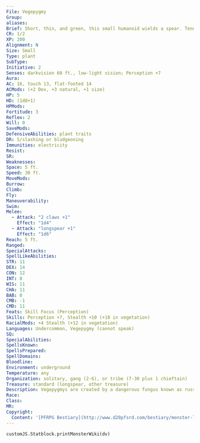 ```yaml
---
File: Vegepygmy
Group: 
aliases: 
Brief: Short, thin, and green, this small humanoid wields a spear. Tendrils of fungus dangle from its arms, midsection, and legs.
CR: 1/2
XP: 200
Alignment: N
Size: Small
Type: plant
SubType: 
Initiative: 2
Senses: darkvision 60 ft., low-light vision; Perception +7
Aura: 
AC: 16, touch 13, flat-footed 14
ACMods: (+2 Dex, +3 natural, +1 size)
HP: 5
HD: (1d8+1)
HPMods: 
Fortitude: 3
Reflex: 2
Will: 0
SaveMods: 
DefensiveAbilities: plant traits
DR: 5/slashing or bludgeoning
Immunities: electricity
Resist: 
SR: 
Weaknesses: 
Space: 5 ft.
Speed: 30 ft.
MoveMods: 
Burrow: 
Climb: 
Fly: 
Maneuverability: 
Swim: 
Melee: 
  - Attack: "2 claws +1"
    Effect: "1d4"
  - Attack: "longspear +1"
    Effect: "1d6"
Reach: 5 ft.
Ranged: 
SpecialAttacks: 
SpellLikeAbilities: 
STR: 11
DEX: 14
CON: 12
INT: 8
WIS: 11
CHA: 11
BAB: 0
CMB: -1
CMD: 11
Feats: Skill Focus (Perception)
Skills: Perception +7, Stealth +10 (+18 in vegetation)
RacialMods: +4 Stealth (+12 in vegetation)
Languages: Undercommon, Vegepygmy (cannot speak)
SQ: 
SpecialAbilities: 
SpellsKnown: 
SpellsPrepared: 
SpellDomains: 
Bloodline: 
Environment: underground
Temperature: any
Organization: solitary, gang (2-6), or tribe (7-30 plus 1 chieftain)
Treasure: standard (longspear, other treasure)
Description: Vegepygmys are created by a dangerous fungus known as russet mold- creatures slain by russet mold serve as incubators for the mold's spores, and a day later, the dead body bursts to release 1d6 fully grown vegepygmys. A vegepygmy has no real relation to the body from which it emerges, but the creature may yet retain a strange sort of reverence for its "birth corpse" and carry with it a grisly memento from the body, typically a few bones or teeth. Often, a vegepygmy uses such bones to craft a crude spear or some other weapon. Vegepygmy tribes live in tightly knit communities and fiercely guard their patches of russet mold. Vegepygmies cannot speak-they communicate via a crude language of rhythmic taps, beats, and clicks. Hunting parties echo these exchanges through the caves they travel. Vegepygmies stand 2 to 4 feet tall and weigh between 15 to 45 pounds. Approximately 1 in 20 vegepymies are chieftains. A vegepygmy chieftain is an advanced vegepygmy (often one with class levels) that carries an infestation of russet mold spores in its flesh. A vegepygmy chieftain infects any creature it hits with its natural weapons with russet mold spores (see below). Russet Mold (CR 6) This hazardous fungus can be found in dark, wet areas, and often grows in great abundance at the heart of a vegepygmy lair. When a creature approaches within 5 feet of a patch of russet mold, the fungus releases a cloud of spores in a 5-foot radius burst. Everyone in the area must make a DC 15 Fortitude save or the spores quickly take root in their victims, inf licting 2 points of Constitution damage per round. A new Fortitude save can be attempted each round to halt the growth. Although immunity to disease won't protect against russet mold spores, the growth can be halted by remove disease and similar effects. Exposure to sunlight also halts the spores' growth. Plants are immune to russet mold spores. After 24 hours, a fully grown vegepygmy bursts from the body of any creature slain by russet mold, provided the creature was Small or larger. For each size category larger than Small, the body produces one additional vegepygmy. A patch of russet mold is unharmed by all effects save for acid, alcohol, or remove disease (or a similar magical effect, such as heal), all of which can kill a single patch of russet mold on contact. Sunlight doesn't kill the mold, but does render it dormant and harmless as long as the sunlight persists.
Race: 
Class: 
MR: 
Copyright:
  Content: '[PFRPG Bestiary](http://www.d20pfsrd.com/bestiary/monster-listings/plants/vegepygmy)'
---
```

```dataviewjs
customJS.Statblock.printMonsterWiki(dv)
```
